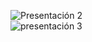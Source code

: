 ![Presentación 2](https://user-images.githubusercontent.com/69493426/90194550-3191fe00-dd8d-11ea-8d34-3301e1b8e94f.png)  
     ![presentación 3](https://user-images.githubusercontent.com/69493426/90196667-0958ce00-dd92-11ea-967e-1dac80a12407.png)
 





